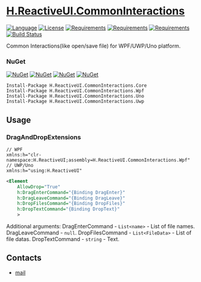 # [H.ReactiveUI.CommonInteractions](https://github.com/HavenDV/H.ReactiveUI.CommonInteractions/) 

[![Language](https://img.shields.io/badge/language-C%23-blue.svg?style=flat-square)](https://github.com/HavenDV/H.ReactiveUI.CommonInteractions/search?l=C%23&o=desc&s=&type=Code) 
[![License](https://img.shields.io/github/license/HavenDV/H.ReactiveUI.CommonInteractions.svg?label=License&maxAge=86400)](LICENSE.md) 
[![Requirements](https://img.shields.io/badge/Requirements-.NET%20Standard%202.0-blue.svg)](https://github.com/dotnet/standard/blob/master/docs/versions/netstandard2.0.md)
[![Requirements](https://img.shields.io/badge/Requirements-.NET%20Framework%204.0-blue.svg)](https://github.com/microsoft/dotnet/blob/master/releases/net40/README.md)
[![Requirements](https://img.shields.io/badge/Requirements-.NET%20Framework%204.5-blue.svg)](https://github.com/microsoft/dotnet/blob/master/releases/net45/README.md)
[![Build Status](https://github.com/HavenDV/H.ReactiveUI.CommonInteractions/actions/workflows/dotnet.yml/badge.svg)](https://github.com/HavenDV/H.ReactiveUI.CommonInteractions/actions/workflows/dotnet.yml)

Common Interactions(like open/save file) for WPF/UWP/Uno platform.

### NuGet

[![NuGet](https://img.shields.io/nuget/dt/H.ReactiveUI.CommonInteractions.Core.svg?style=flat-square&label=H.ReactiveUI.CommonInteractions.Core)](https://www.nuget.org/packages/H.ReactiveUI.CommonInteractions.Core/)
[![NuGet](https://img.shields.io/nuget/dt/H.ReactiveUI.CommonInteractions.Wpf.svg?style=flat-square&label=H.ReactiveUI.CommonInteractions.Wpf)](https://www.nuget.org/packages/H.ReactiveUI.CommonInteractions.Wpf/)
[![NuGet](https://img.shields.io/nuget/dt/H.ReactiveUI.CommonInteractions.Uno.svg?style=flat-square&label=H.ReactiveUI.CommonInteractions.Uno)](https://www.nuget.org/packages/H.ReactiveUI.CommonInteractions.Uno/)
[![NuGet](https://img.shields.io/nuget/dt/H.ReactiveUI.CommonInteractions.Uwp.svg?style=flat-square&label=H.ReactiveUI.CommonInteractions.Uwp)](https://www.nuget.org/packages/H.ReactiveUI.CommonInteractions.Uwp/)

```
Install-Package H.ReactiveUI.CommonInteractions.Core
Install-Package H.ReactiveUI.CommonInteractions.Wpf
Install-Package H.ReactiveUI.CommonInteractions.Uno
Install-Package H.ReactiveUI.CommonInteractions.Uwp
```

## Usage

### DragAndDropExtensions
```
// WPF
xmlns:h="clr-namespace:H.ReactiveUI;assembly=H.ReactiveUI.CommonInteractions.Wpf" 
// UWP/Uno
xmlns:h="using:H.ReactiveUI"
```
```xml
<Element
    AllowDrop="True"
    h:DragEnterCommand="{Binding DragEnter}"
    h:DragLeaveCommand="{Binding DragLeave}"
    h:DropFilesCommand="{Binding DropFiles}"
    h:DropTextCommand="{Binding DropText}"
    >
```

Additional arguments:
DragEnterCommand - `List<name>` - List of file names.
DragLeaveCommand - `null`.
DropFilesCommand - `List<FileData>` - List of file datas.
DropTextCommand - `string` - Text.

## Contacts
* [mail](mailto:havendv@gmail.com)